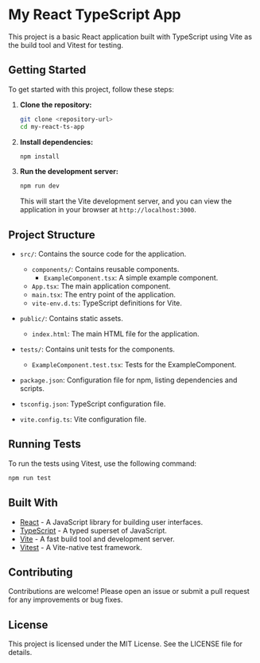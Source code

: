 # My React TypeScript App

This project is a basic React application built with TypeScript using Vite as the build tool and Vitest for testing.

## Getting Started

To get started with this project, follow these steps:

1. **Clone the repository:**
   ```bash
   git clone <repository-url>
   cd my-react-ts-app
   ```

2. **Install dependencies:**
   ```bash
   npm install
   ```

3. **Run the development server:**
   ```bash
   npm run dev
   ```
   This will start the Vite development server, and you can view the application in your browser at `http://localhost:3000`.

## Project Structure

- `src/`: Contains the source code for the application.
  - `components/`: Contains reusable components.
    - `ExampleComponent.tsx`: A simple example component.
  - `App.tsx`: The main application component.
  - `main.tsx`: The entry point of the application.
  - `vite-env.d.ts`: TypeScript definitions for Vite.

- `public/`: Contains static assets.
  - `index.html`: The main HTML file for the application.

- `tests/`: Contains unit tests for the components.
  - `ExampleComponent.test.tsx`: Tests for the ExampleComponent.

- `package.json`: Configuration file for npm, listing dependencies and scripts.

- `tsconfig.json`: TypeScript configuration file.

- `vite.config.ts`: Vite configuration file.

## Running Tests

To run the tests using Vitest, use the following command:

```bash
npm run test
```

## Built With

- [React](https://reactjs.org/) - A JavaScript library for building user interfaces.
- [TypeScript](https://www.typescriptlang.org/) - A typed superset of JavaScript.
- [Vite](https://vitejs.dev/) - A fast build tool and development server.
- [Vitest](https://vitest.dev/) - A Vite-native test framework.

## Contributing

Contributions are welcome! Please open an issue or submit a pull request for any improvements or bug fixes.

## License

This project is licensed under the MIT License. See the LICENSE file for details.